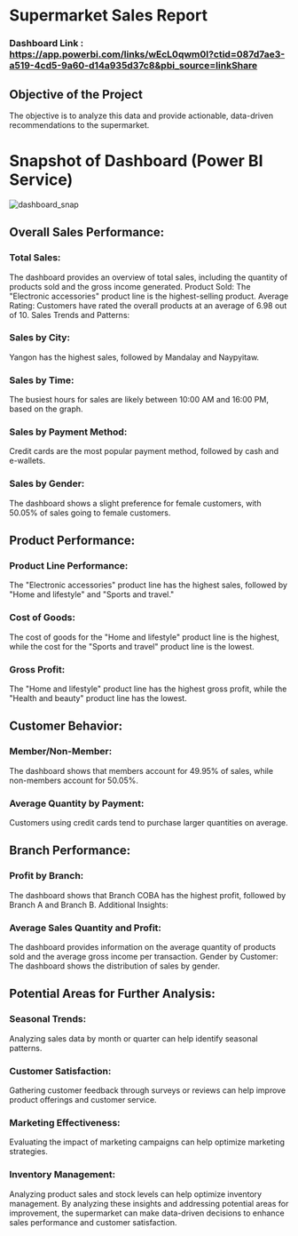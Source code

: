 # Supermarket Sales Report

### Dashboard Link : https://app.powerbi.com/links/wEcL0qwm0I?ctid=087d7ae3-a519-4cd5-9a60-d14a935d37c8&pbi_source=linkShare

## Objective of the Project
The objective is to analyze this data and provide actionable, data-driven recommendations to the supermarket.

# Snapshot of Dashboard (Power BI Service)

![dashboard_snap](https://github.com/user-attachments/assets/266ea71d-8bec-4ca8-ba60-de722921d1c3)

## Overall Sales Performance:

### Total Sales: 
The dashboard provides an overview of total sales, including the quantity of products sold and the gross income generated.
Product Sold: The "Electronic accessories" product line is the highest-selling product.
Average Rating: Customers have rated the overall products at an average of 6.98 out of 10.
Sales Trends and Patterns:

### Sales by City: 
Yangon has the highest sales, followed by Mandalay and Naypyitaw.
### Sales by Time: 
The busiest hours for sales are likely between 10:00 AM and 16:00 PM, based on the graph.
### Sales by Payment Method: 
Credit cards are the most popular payment method, followed by cash and e-wallets.
### Sales by Gender: 
The dashboard shows a slight preference for female customers, with 50.05% of sales going to female customers.

## Product Performance:

### Product Line Performance: 
The "Electronic accessories" product line has the highest sales, followed by "Home and lifestyle" and "Sports and travel."
### Cost of Goods: 
The cost of goods for the "Home and lifestyle" product line is the highest, while the cost for the "Sports and travel" product line is the lowest.
### Gross Profit: 
The "Home and lifestyle" product line has the highest gross profit, while the "Health and beauty" product line has the lowest.

## Customer Behavior:

### Member/Non-Member: 
The dashboard shows that members account for 49.95% of sales, while non-members account for 50.05%.
### Average Quantity by Payment: 
Customers using credit cards tend to purchase larger quantities on average.

## Branch Performance:

### Profit by Branch: 
The dashboard shows that Branch COBA has the highest profit, followed by Branch A and Branch B.
Additional Insights:

### Average Sales Quantity and Profit:
The dashboard provides information on the average quantity of products sold and the average gross income per transaction.
Gender by Customer: The dashboard shows the distribution of sales by gender.

## Potential Areas for Further Analysis:

### Seasonal Trends: 
Analyzing sales data by month or quarter can help identify seasonal patterns.
### Customer Satisfaction:
Gathering customer feedback through surveys or reviews can help improve product offerings and customer service.
### Marketing Effectiveness: 
Evaluating the impact of marketing campaigns can help optimize marketing strategies.
### Inventory Management:
Analyzing product sales and stock levels can help optimize inventory management.
By analyzing these insights and addressing potential areas for improvement, the supermarket can make data-driven decisions to enhance sales performance and customer satisfaction.
